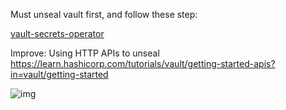 Must unseal vault first, and follow these step:

[vault-secrets-operator](../..//_modules/k8s/vault-secrets-operator/README.md)


Improve: Using HTTP APIs to unseal
https://learn.hashicorp.com/tutorials/vault/getting-started-apis?in=vault/getting-started

![img](./img/dependencies-graph.svg)